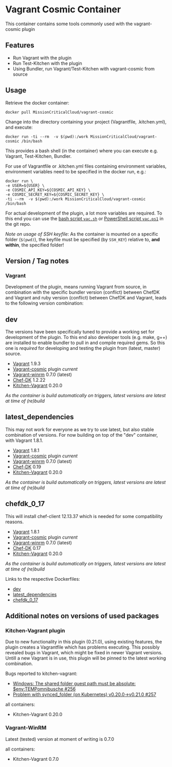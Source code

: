 # Vagrant Cosmic Container

This container contains some tools commonly used with the vagrant-cosmic plugin

## Features
* Run Vagrant with the plugin
* Run Test-Kitchen with the plugin
* Using Bundler, run Vagrant/Test-Kitchen with vagrant-cosmic from source

## Usage
Retrieve the docker container:
```
docker pull MissionCriticalCloud/vagrant-cosmic
```
Change into the directory containing your project (Vagrantfile, .kitchen.yml), and execute:
```
docker run -ti --rm  -v $(pwd):/work MissionCriticalCloud/vagrant-cosmic /bin/bash
```
This provides a bash shell (in the container) where you can execute e.g. Vagrant, Test-Kitchen, Bundler.

For use of Vagrantfile or .kitchen.yml files containing environment variables, environment variables need to be specified in the docker run, e.g.:
```
docker run \
-e USER=${USER} \
-e COSMIC_API_KEY=${COSMIC_API_KEY} \
-e COSMIC_SECRET_KEY=${COSMIC_SECRET_KEY} \
-ti --rm  -v $(pwd):/work MissionCriticalCloud/vagrant-cosmic /bin/bash
```

For actual development of the plugin, a lot more variables are required. To this end you can use the [bash script `vac.sh`](https://raw.githubusercontent.com/MissionCriticalCloud/vagrant-cosmic/master/Docker/vac.sh) or [PowerShell script `vac.ps1`](https://raw.githubusercontent.com/MissionCriticalCloud/vagrant-cosmic/master/Docker/vac.ps1) in the git repo.

_Note on usage of SSH keyfile_: As the container is mounted on a specific folder (`$(pwd)`), the keyfile must be specified (by `SSH_KEY`) relative to, __and within__, the specified folder!

## Version / Tag notes
### Vagrant
Development of the plugin, means running Vagrant from source, in combination with the specific bundler version (conflict) between ChefDK and Vagrant and ruby version (conflict) between ChefDK and Vagrant, leads to the following version combination:

## dev
The versions have been specifically tuned to provide a working set for development of the plugin. To this end also developer tools (e.g. make, g++) are installed to enable bundler to pull in and compile required gems.
So this one is _required_ for developing and testing the plugin from (latest, master) source.
* [Vagrant](http://www.vagrantup.com) 1.9.3
* [Vagrant-cosmic](https://github.com/MissionCriticalCloud/vagrant-cosmic) plugin _current_
* [Vagrant-winrm](https://github.com/criteo/vagrant-winrm) 0.7.0 (latest)
* [Chef-DK](https://downloads.chef.io/chef-dk/) 1.2.22
* [Kitchen-Vagrant](https://github.com/test-kitchen/kitchen-vagrant) 0.20.0

_As the container is build automatically on triggers, latest versions are latest at time of (re)build_
 

## latest_dependencies
This may not work for everyone as we try to use latest, but also stable combination of versions.
For now building on top of the "dev" container, with Vagrant 1.8.1.
* [Vagrant](http://www.vagrantup.com) 1.8.1
* [Vagrant-cosmic](https://github.com/MissionCriticalCloud/vagrant-cosmic) plugin _current_
* [Vagrant-winrm](https://github.com/criteo/vagrant-winrm) 0.7.0 (latest)
* [Chef-DK](https://downloads.chef.io/chef-dk/) 0.19
* [Kitchen-Vagrant](https://github.com/test-kitchen/kitchen-vagrant) 0.20.0

_As the container is build automatically on triggers, latest versions are latest at time of (re)build_


## chefdk_0_17
This will install chef-client 12.13.37 which is needed for some compatibility reasons.
* [Vagrant](http://www.vagrantup.com) 1.8.1
* [Vagrant-cosmic](https://github.com/MissionCriticalCloud/vagrant-cosmic) plugin _current_
* [Vagrant-winrm](https://github.com/criteo/vagrant-winrm) 0.7.0 (latest)
* [Chef-DK](https://downloads.chef.io/chef-dk/) 0.17
* [Kitchen-Vagrant](https://github.com/test-kitchen/kitchen-vagrant) 0.20.0

_As the container is build automatically on triggers, latest versions are latest at time of (re)build_


Links to the respective Dockerfiles:
* [dev](https://raw.githubusercontent.com/MissionCriticalCloud/vagrant-cosmic/master/Docker/Dockerfile)
* [latest_dependencies](https://raw.githubusercontent.com/MissionCriticalCloud/vagrant-cosmic/master/Docker/Dockerfile.latest_dependencies)
* [chefdk_0_17](https://raw.githubusercontent.com/MissionCriticalCloud/vagrant-cosmic/master/Docker/Dockerfile.chefdk_0_17)

## Additional notes on versions of used packages
### Kitchen-Vagrant plugin
Due to new functionality in this plugin (0.21.0), using existing features, the plugin creates a Vagrantfile which has problems executing. This possibly revealed bugs in Vagrant, which might be fixed in newer Vagrant versions.
Untill a new Vagrant is in use, this plugin will be pinned to the latest working combination.

Bugs reported to kitchen-vagrant:
 * [Windows: The shared folder guest path must be absolute: $env:TEMPomnibusche #256](https://github.com/test-kitchen/kitchen-vagrant/issues/256)
 * [Problem with synced_folder (on Kubernetes) v0.20.0->v0.21.0 #257](https://github.com/test-kitchen/kitchen-vagrant/issues/257)


all containers:
* Kitchen-Vagrant 0.20.0

### Vagrant-WinRM
Latest (tested) version at moment of writing is 0.7.0

all containers:
* Kitchen-Vagrant 0.7.0
